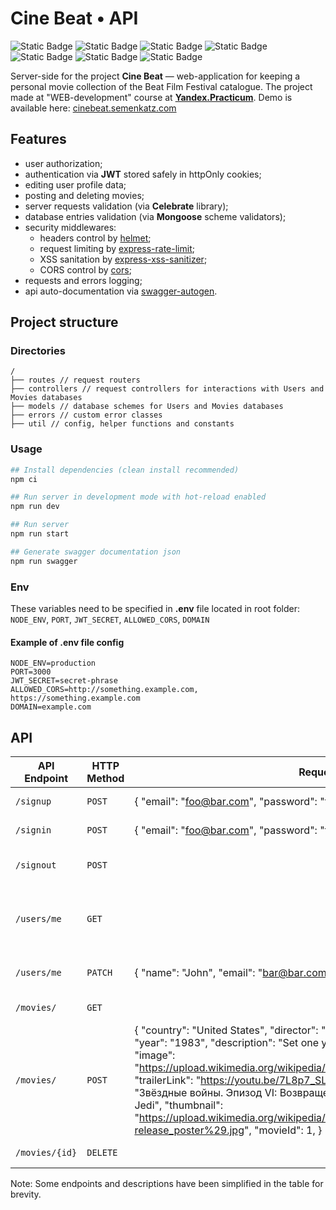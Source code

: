# Cine Beat • API

![Static Badge](https://img.shields.io/badge/status-finished-success) ![Static Badge](https://img.shields.io/badge/JavaScript-gray?logo=JavaScript) ![Static Badge](https://img.shields.io/badge/Node.js-gray?logo=nodedotjs) ![Static Badge](https://img.shields.io/badge/Express.js-gray?logo=Express) ![Static Badge](https://img.shields.io/badge/MongoDB-gray?logo=MongoDB) ![Static Badge](https://img.shields.io/badge/Mongoose-gray?logo=Mongoose) ![Static Badge](https://img.shields.io/badge/Swagger-gray?logo=Swagger)

Server-side for the project **Cine Beat** — web-application for keeping a personal movie collection of the Beat Film Festival catalogue. The project made at "WEB-development" course at [**Yandex.Practicum**](https://practicum.yandex.ru/ 'Yandex.Practicum'). Demo is available here: [cinebeat.semenkatz.com](https://cinebeat.semenkatz.com)

## Features

- user authorization;
- authentication via **JWT** stored safely in httpOnly cookies;
- editing user profile data;
- posting and deleting movies;
- server requests validation (via **Celebrate** library);
- database entries validation (via **Mongoose** scheme validators);
- security middlewares:
  - headers control by [helmet](https://www.npmjs.com/package/helmet);
  - request limiting by [express-rate-limit](https://www.npmjs.com/package/express-rate-limit);
  - XSS sanitation by [express-xss-sanitizer](https://www.npmjs.com/package/express-xss-sanitizer);
  - CORS control by [cors](https://www.npmjs.com/package/cors);
- requests and errors logging;
- api auto-documentation via [swagger-autogen](https://swagger-autogen.github.io/docs).

## Project structure

### Directories

```
/
├── routes // request routers
├── controllers // request controllers for interactions with Users and Movies databases
├── models // database schemes for Users and Movies databases
├── errors // custom error classes
├── util // config, helper functions and constants
```

### Usage

```bash
## Install dependencies (clean install recommended)
npm ci

## Run server in development mode with hot-reload enabled
npm run dev

## Run server
npm run start

## Generate swagger documentation json
npm run swagger
```

### Env

These variables need to be specified in **.env** file located in root folder: `NODE_ENV`, `PORT`, `JWT_SECRET`, `ALLOWED_CORS`, `DOMAIN`

#### Example of .env file config

```text
NODE_ENV=production
PORT=3000
JWT_SECRET=secret-phrase
ALLOWED_CORS=http://something.example.com, https://something.example.com
DOMAIN=example.com
```

## API

| API Endpoint   | HTTP Method | Request Body                                                                                                                                                                                                                                                                                                                                                                                                                                                                                                                                          | Description                         |
| -------------- | ----------- | ----------------------------------------------------------------------------------------------------------------------------------------------------------------------------------------------------------------------------------------------------------------------------------------------------------------------------------------------------------------------------------------------------------------------------------------------------------------------------------------------------------------------------------------------------- | ----------------------------------- |
| `/signup`      | `POST`      | { "email": "foo@bar.com", "password": "foo", "name": "Jaques" }                                                                                                                                                                                                                                                                                                                                                                                                                                                                                       | Sign up a new user                  |
| `/signin`      | `POST`      | { "email": "foo@bar.com", "password": "foo" }                                                                                                                                                                                                                                                                                                                                                                                                                                                                                                         | Sign in a user                      |
| `/signout`     | `POST`      |                                                                                                                                                                                                                                                                                                                                                                                                                                                                                                                                                       | Logout current user                 |
| `/users/me`    | `GET`       |                                                                                                                                                                                                                                                                                                                                                                                                                                                                                                                                                       | Get information of the current user |
| `/users/me`    | `PATCH`     | { "name": "John", "email": "bar@bar.com" }                                                                                                                                                                                                                                                                                                                                                                                                                                                                                                            | Update user information             |
| `/movies/`     | `GET`       |                                                                                                                                                                                                                                                                                                                                                                                                                                                                                                                                                       | Get a list of movies                |
| `/movies/`     | `POST`      | { "country": "United States", "director": "Richard Marquand", "duration": 132, "year": "1983", "description": "Set one year after The Empire Strikes Back", "image": "https://upload.wikimedia.org/wikipedia/en/b/b2/ReturnOfTheJediPoster1983.jpg", "trailerLink": "https://youtu.be/7L8p7_SLzvU?si=3Q0Kotba9qTncpSP", "nameRU": "Звёздные войны. Эпизод VI: Возвращение джедая", "nameEN": "Return of the Jedi", "thumbnail": "https://upload.wikimedia.org/wikipedia/en/6/62/Return_of_the_Jedi_%281997_re-release_poster%29.jpg", "movieId": 1, } | Add a new movie                     |
| `/movies/{id}` | `DELETE`    |                                                                                                                                                                                                                                                                                                                                                                                                                                                                                                                                                       | Delete a movie                      |

Note: Some endpoints and descriptions have been simplified in the table for brevity.
